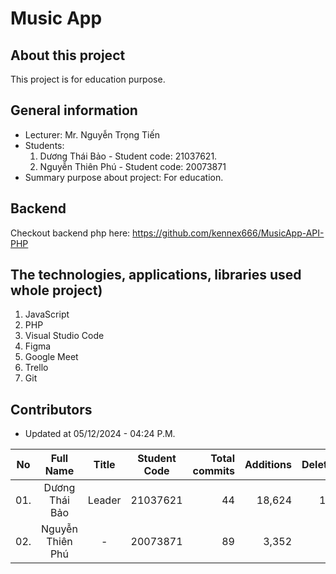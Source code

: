 #  Music App
## About this project
This project is for education purpose.

## General information
- Lecturer: Mr. Nguyễn Trọng Tiến
- Students:
    1. Dương Thái Bảo - Student code: 21037621.
    2. Nguyễn Thiên Phú - Student code: 20073871
- Summary purpose about project: For education.

## Backend
Checkout backend php here: https://github.com/kennex666/MusicApp-API-PHP


## The technologies, applications, libraries used whole project)
1. JavaScript
2. PHP
3. Visual Studio Code
4. Figma
5. Google Meet
6. Trello
7. Git

## Contributors

- Updated at 05/12/2024 - 04:24 P.M.

| No  | Full Name | Title | Student Code | Total commits  | Additions | Deletions | Join time | Disontinued |
| :--: |:--:| :--: | :--: | --:| --: | --: | :--: | :--: |
| 01. | Dương Thái Bảo | Leader | 21037621  | 44 | 18,624 | 1,107 | 01/10/24  |  |
| 02. | Nguyễn Thiên Phú | - | 20073871 | 89 | 3,352 | 840 | 01/10/24  |  |
